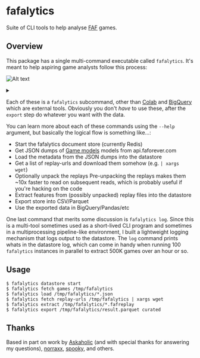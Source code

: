 # fafalytics

Suite of CLI tools to help analyse [FAF](http://faforever.com) games.

## Overview

This package has a single multi-command executable called `fafalytics`. It's
meant to help aspiring game analysts follow this process:

![Alt text](https://g.gravizo.com/source/overview?https%3A%2F%2Fraw.githubusercontent.com%2Fyaniv-aknin%2Ffafalytics%2Fmaster%2FREADME.md)

<details> 
<summary></summary>
overview
  digraph G {
    "datastore start" -> "fetch games"
    "datastore start" -> "fetch replay-urls"
    "fetch games" -> "load"
    "fetch replay-urls" -> unpack
    "fetch replay-urls" -> extract
    unpack -> extract
    extract -> export
    load -> export
    export -> colab
    export -> bigquery
    colab, bigquery [shape=box]
    log
  }
overview
</details>

Each of these is a `fafalytics` subcommand, other than [Colab][] and
[BigQuery][] which are external tools. Obviously you don't *have* to use these,
after the `export` step do whatever you want with the data.

[Colab]: https://colab.research.google.com
[BigQuery]: https://cloud.google.com/bigquery

You can learn more about each of these commands using the `--help` argument, but
basically the logical flow is something like...:
 * Start the fafalytics document store (currently Redis)
 * Get JSON dumps of [Game models][] models from api.faforever.com
 * Load the metadata from the JSON dumps into the datastore
 * Get a list of replay-urls and download them somehow (e.g. `| xargs wget`)
 * Optionally unpack the replays
   Pre-unpacking the replays makes them ~10x faster to read on subsequent
   reads, which is probably useful if you're hacking on the code
 * Extract features from (possibly unpacked) replay files into the datastore
 * Export store into CSV/Parquet
 * Use the exported data in BigQuery/Pandas/etc

[Game models]: https://github.com/FAForever/faf-java-api/blob/28128cca6def4fd4e6fb4fae77cea79d6b1ff926/src/main/java/com/faforever/api/data/domain/Game.java#L38

One last command that merits some discussion is `fafalytics log`. Since this is
a multi-tool sometimes used as a short-lived CLI program and sometimes in a
multiprocessing pipeline-like environment, I built a lightweight logging
mechanism that logs output to the datastore. The `log` command prints whats in
the datastore log, which can come in handy when running 100 `fafalytics`
instances in parallel to extract 500K games over an hour or so.

## Usage

```
$ fafalytics datastore start
$ fafalytics fetch games /tmp/fafalytics
$ fafalytics load /tmp/fafalytics/*.json
$ fafalytics fetch replay-urls /tmp/fafalytics | xargs wget
$ fafalytics extract /tmp/fafalytics/*.fafreplay
$ fafalytics export /tmp/fafalytics/result.parquet curated
```

## Thanks

Based in part on work by [Askaholic](https://github.com/Askaholic) (and with special thanks for answering my questions), [norraxx](https://github.com/norraxx), [spooky](https://github.com/spooky), and others.
